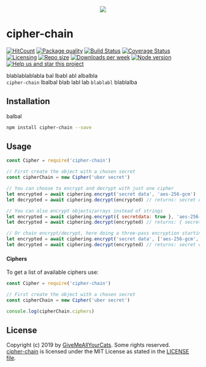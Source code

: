 <p align="center"><img src="https://i.imgur.com/wl9gbog.png" /></p>

# cipher-chain

[![HitCount](http://hits.dwyl.io/michaeldegroot/cipher-chain.svg)](http://hits.dwyl.io/michaeldegroot/cipher-chain)
[![Package quality](https://packagequality.com/shield/cipher-chain.svg)](https://packagequality.com/#?package=cipher-chain)
[![Build Status](https://travis-ci.org/michaeldegroot/cipher-chain.png?branch=master)](https://travis-ci.org/michaeldegroot/cipher-chain)
[![Coverage Status](https://coveralls.io/repos/github/michaeldegroot/cipher-chain/badge.svg?branch=master)](https://coveralls.io/github/michaeldegroot/cipher-chain?branch=master)
[![Licensing](https://img.shields.io/github/license/michaeldegroot/cipher-chain.svg)](https://raw.githubusercontent.com/michaeldegroot/cipher-chain/master/LICENSE)
[![Repo size](https://img.shields.io/github/repo-size/michaeldegroot/cipher-chain.svg)](https://github.com/michaeldegroot/cipher-chain)
[![Downloads per week](https://img.shields.io/npm/dw/cipher-chain.svg)](https://www.npmjs.com/package/cipher-chain)
[![Node version](https://img.shields.io/node/v/cipher-chain.svg)](https://www.npmjs.com/package/cipher-chain)
[![Help us and star this project](https://img.shields.io/github/stars/michaeldegroot/cipher-chain.svg?style=social)](https://github.com/michaeldegroot/cipher-chain)

blablablablabla bal lbabl abl albalbla<br>
`cipher-chain` lbalbal blab labl lab `blablabl` blablalba

## Installation

balbal

```bash
npm install cipher-chain --save
```

## Usage

```js
const Cipher = require('cipher-chain')

// First create the object with a chosen secret
const cipherChain = new Cipher('uber secret')

// You can choose to encrypt and decrypt with just one cipher
let encrypted = await ciphering.encrypt('secret data', 'aes-256-gcm')
let decrypted = await ciphering.decrypt(encrypted) // returns: secret data

// You can also encrypt objects/arrays instead of strings
let encrypted = await ciphering.encrypt({ secretdata: true }, 'aes-256-gcm')
let decrypted = await ciphering.decrypt(encrypted) // returns: { secretdata: true }

// Or chain encrypt/decrypt, here doing a three-pass encryption starting from aes-256-gcm to aes-128-ctr and lastly to bf-cbc
let encrypted = await ciphering.encrypt('secret data', ['aes-256-gcm', 'aes-128-ctr', 'bf-cbc'])
let decrypted = await ciphering.decrypt(encrypted) // returns: secret data
```

#### Ciphers

To get a list of available ciphers use:

```js
const Cipher = require('cipher-chain')

// First create the object with a chosen secret
const cipherChain = new Cipher('uber secret')

console.log(cipherChain.ciphers)
```

## License

Copyright (c) 2019 by [GiveMeAllYourCats](https://github.com/michaeldegroot). Some rights reserved.<br>
[cipher-chain](https://github.com/michaeldegroot/cipher-chain) is licensed under the MIT License as stated in the [LICENSE file](https://github.com/michaeldegroot/cipher-chain/blob/master/LICENSE).
